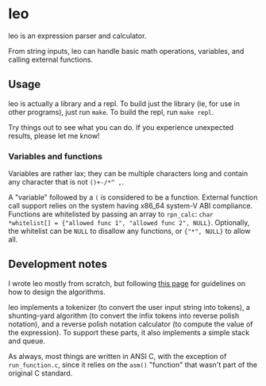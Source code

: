 # leo

leo is an expression parser and calculator.

From string inputs, leo can handle basic math operations, variables,
and calling external functions.

## Usage

leo is actually a library and a repl. To build just the library (ie, for use in other
programs), just run `make`. To build the repl, run `make repl`.

Try things out to see what you can do. If you experience unexpected results,
please let me know!

### Variables and functions

Variables are rather lax; they can be multiple characters long and
contain any character that is not `()+-/*^ ,`.

A "variable" followed by a `(` is considered to be a function.
External function call support relies on the system having x86_64
system-V ABI compliance. Functions are whitelisted by passing an array to
`rpn_calc`: `char *whitelist[] = {"allowed func 1", "allowed func 2", NULL}`.
Optionally, the whitelist can be `NULL` to disallow any functions, or `{"*", NULL}`
to allow all.

## Development notes

I wrote leo mostly from scratch, but following [this page](http://wcipeg.com/wiki/Shunting_yard_algorithm)
for guidelines on how to design the algorithms.

leo implements a tokenizer (to convert the user input string into tokens),
a shunting-yard algorithm (to convert the infix tokens into reverse polish notation),
and a reverse polish notation calculator (to compute the value of the expression).
To support these parts, it also implements a simple stack and queue.

As always, most things are written in ANSI C, with the exception of `run_function.c`, since
it relies on the `asm()` "function" that wasn't part of the original C standard.
